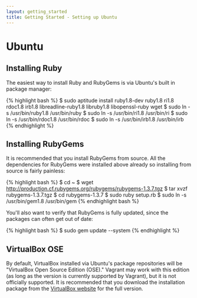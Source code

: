 ```yaml
---
layout: getting_started
title: Getting Started - Setting up Ubuntu
---
```

# Ubuntu

## Installing Ruby

The easiest way to install Ruby and RubyGems is via Ubuntu's built
in package manager:

{% highlight bash %}
$ sudo aptitude install ruby1.8-dev ruby1.8 ri1.8 rdoc1.8 irb1.8 libreadline-ruby1.8 libruby1.8 libopenssl-ruby wget
$ sudo ln -s /usr/bin/ruby1.8 /usr/bin/ruby
$ sudo ln -s /usr/bin/ri1.8 /usr/bin/ri
$ sudo ln -s /usr/bin/rdoc1.8 /usr/bin/rdoc
$ sudo ln -s /usr/bin/irb1.8 /usr/bin/irb
{% endhighlight %}

## Installing RubyGems

It is recommended that you install RubyGems from source. All the dependencies
for RubyGems were installed above already so installing from source is
fairly painless:

{% highlight bash %}
$ cd ~
$ wget http://production.cf.rubygems.org/rubygems/rubygems-1.3.7.tgz
$ tar xvzf rubygems-1.3.7.tgz
$ cd rubygems-1.3.7
$ sudo ruby setup.rb
$ sudo ln -s /usr/bin/gem1.8 /usr/bin/gem
{% endhighlight bash %}

You'll also want to verify that RubyGems is fully updated, since the
packages can often get out of date:

{% highlight bash %}
$ sudo gem update --system
{% endhighlight %}

## VirtualBox OSE

By default, VirtualBox installed via Ubuntu's package repositories
will be "VirtualBox Open Source Edition (OSE)." Vagrant may work with
this edition (as long as the version is currently supported by
Vagrant), but it is not officially supported. It is recommended that you
download the installation package from the [VirtualBox website](http://virtualbox.org)
for the full version.
